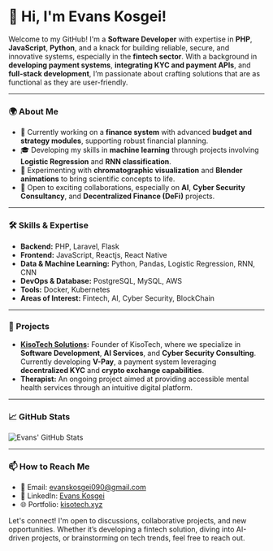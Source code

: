# 👋 Hi, I'm Evans Kosgei!

Welcome to my GitHub! I'm a **Software Developer** with expertise in **PHP**, **JavaScript**, **Python**, and a knack for building reliable, secure, and innovative systems, especially in the **fintech sector**. With a background in **developing payment systems**, **integrating KYC and payment APIs**, and **full-stack development**, I’m passionate about crafting solutions that are as functional as they are user-friendly.

---

### 🌍 About Me
- 🔭 Currently working on a **finance system** with advanced **budget and strategy modules**, supporting robust financial planning.
- 🎓 Developing my skills in **machine learning** through projects involving **Logistic Regression** and **RNN classification**.
- 🧪 Experimenting with **chromatographic visualization** and **Blender animations** to bring scientific concepts to life.
- 🚀 Open to exciting collaborations, especially on **AI**, **Cyber Security Consultancy**, and **Decentralized Finance (DeFi)** projects.
  
---

### 🛠️ Skills & Expertise
- **Backend:** PHP, Laravel, Flask
- **Frontend:** JavaScript, Reactjs, React Native
- **Data & Machine Learning:** Python, Pandas, Logistic Regression, RNN, CNN
- **DevOps & Database:** PostgreSQL, MySQL, AWS
- **Tools:** Docker, Kubernetes
- **Areas of Interest:** Fintech, AI, Cyber Security, BlockChain

---

### 🌟 Projects
- **[KisoTech Solutions](https://kisotech.xyz):** Founder of KisoTech, where we specialize in **Software Development**, **AI Services**, and **Cyber Security Consulting**. Currently developing **V-Pay**, a payment system leveraging **decentralized KYC** and **crypto exchange capabilities**.
- **Therapist:** An ongoing project aimed at providing accessible mental health services through an intuitive digital platform.

---

### 📈 GitHub Stats
![Evans' GitHub Stats](https://github-readme-stats.vercel.app/api?username=evanskosgei&show_icons=true&theme=radical)

---

### 📫 How to Reach Me
- 📧 Email: evanskosgei090@gmail.com
- 💼 LinkedIn: [Evans Kosgei](https://www.linkedin.com/in/evans-kosgei-kibiwott/)
- 🌐 Portfolio: [kisotech.xyz](https://kisotech.xyz)

Let's connect! I'm open to discussions, collaborative projects, and new opportunities. Whether it’s developing a fintech solution, diving into AI-driven projects, or brainstorming on tech trends, feel free to reach out.
